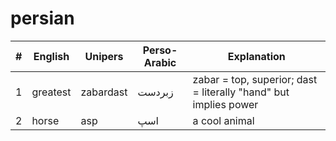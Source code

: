 # persian


| #  | English | Unipers | Perso-Arabic | Explanation |
| ------ | ---------- | --- | --- | ---- |
| 1  | greatest  | zabardast | زبردست | zabar = top, superior; dast = literally "hand" but implies power |
| 2  | horse  | asp | اسپ  | a cool animal |